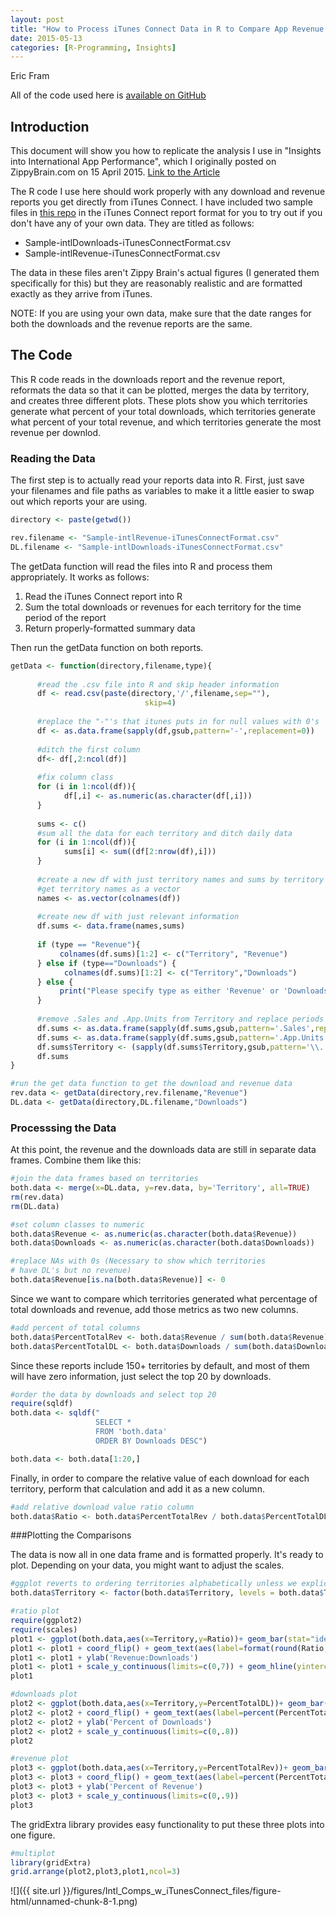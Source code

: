 ```yaml
---
layout: post
title: "How to Process iTunes Connect Data in R to Compare App Revenue and Downloads by Territory"
date: 2015-05-13
categories: [R-Programming, Insights]
---
```

Eric Fram  

All of the code used here is [available on GitHub](https://github.com/EricFram/App_Insights)

## Introduction

This document will show you how to replicate the analysis I use in "Insights into International App Performance", which I originally posted on ZippyBrain.com on 15 April 2015. [Link to the Article](http://zippybrain.com/2015/04/insights-into-international-app-performance/)

The R code I use here should work properly with any download and revenue reports you get directly from iTunes Connect. I have included two sample files in [this repo](https://github.com/EricFram/App_Insights/tree/master/Intl_Comps) in the iTunes Connect report format for you to try out if you don't have any of your own data. They are titled as follows:

- Sample-intlDownloads-iTunesConnectFormat.csv
- Sample-intlRevenue-iTunesConnectFormat.csv

The data in these files aren't Zippy Brain's actual figures (I generated them specifically for this) but they are reasonably realistic and are formatted exactly as they arrive from iTunes.

NOTE: If you are using your own data, make sure that the date ranges for both the downloads and the revenue reports are the same. 

## The Code

This R code reads in the downloads report and the revenue report, reformats the data so that it can be plotted, merges the data by territory, and creates three different plots. These plots show you which territories generate what percent of your total downloads, which territories generate what percent of your total revenue, and which territories generate the most revenue per downlod. 

### Reading the Data

The first step is to actually read your reports data into R. First, just save your filenames and file paths as variables to make it a little easier to swap out which reports your are using.


```r
directory <- paste(getwd())

rev.filename <- "Sample-intlRevenue-iTunesConnectFormat.csv"
DL.filename <- "Sample-intlDownloads-iTunesConnectFormat.csv"
```

The getData function will read the files into R and process them appropriately. It works as follows:
1. Read the iTunes Connect report into R
2. Sum the total downloads or revenues for each territory for the time period of the report
3. Return properly-formatted summary data

Then run the getData function on both reports.


```r
getData <- function(directory,filename,type){
      
      #read the .csv file into R and skip header information
      df <- read.csv(paste(directory,'/',filename,sep=""),
                              skip=4)
      
      #replace the "-"'s that itunes puts in for null values with 0's
      df <- as.data.frame(sapply(df,gsub,pattern='-',replacement=0))
      
      #ditch the first column
      df<- df[,2:ncol(df)]
      
      #fix column class
      for (i in 1:ncol(df)){
            df[,i] <- as.numeric(as.character(df[,i]))
      } 
      
      sums <- c()
      #sum all the data for each territory and ditch daily data
      for (i in 1:ncol(df)){       
            sums[i] <- sum((df[2:nrow(df),i]))       
      }
      
      #create a new df with just territory names and sums by territory
      #get territory names as a vector
      names <- as.vector(colnames(df))
      
      #create new df with just relevant information
      df.sums <- data.frame(names,sums)      
      
      if (type == "Revenue"){
           colnames(df.sums)[1:2] <- c("Territory", "Revenue")          
      } else if (type=="Downloads") {
            colnames(df.sums)[1:2] <- c("Territory","Downloads")
      } else {
           print("Please specify type as either 'Revenue' or 'Downloads'")  
      }
      
      #remove .Sales and .App.Units from Territory and replace periods with spaces
      df.sums <- as.data.frame(sapply(df.sums,gsub,pattern='.Sales',replacement=""))
      df.sums <- as.data.frame(sapply(df.sums,gsub,pattern='.App.Units',replacement=""))
      df.sums$Territory <- (sapply(df.sums$Territory,gsub,pattern='\\.',replacement=" "))
      df.sums
}

#run the get data function to get the download and revenue data
rev.data <- getData(directory,rev.filename,"Revenue")
DL.data <- getData(directory,DL.filename,"Downloads")
```

### Processsing the Data

At this point, the revenue and the downloads data are still in separate data frames. Combine them like this:


```r
#join the data frames based on territories
both.data <- merge(x=DL.data, y=rev.data, by='Territory', all=TRUE)
rm(rev.data)
rm(DL.data)

#set column classes to numeric
both.data$Revenue <- as.numeric(as.character(both.data$Revenue))
both.data$Downloads <- as.numeric(as.character(both.data$Downloads))

#replace NAs with 0s (Necessary to show which territories
# have DL's but no revenue)
both.data$Revenue[is.na(both.data$Revenue)] <- 0
```

Since we want to compare which territories generated what percentage of total downloads and revenue, add those metrics as two new columns.


```r
#add percent of total columns
both.data$PercentTotalRev <- both.data$Revenue / sum(both.data$Revenue)
both.data$PercentTotalDL <- both.data$Downloads / sum(both.data$Downloads)
```

Since these reports include 150+ territories by default, and most of them will have zero information, just select the top 20 by downloads.


```r
#order the data by downloads and select top 20
require(sqldf)
both.data <- sqldf("
                   SELECT *
                   FROM 'both.data'
                   ORDER BY Downloads DESC")

both.data <- both.data[1:20,]
```

Finally, in order to compare the relative value of each download for each territory, perform that calculation and add it as a new column.


```r
#add relative download value ratio column
both.data$Ratio <- both.data$PercentTotalRev / both.data$PercentTotalDL
```

###Plotting the Comparisons

The data is now all in one data frame and is formatted properly. It's ready to plot. Depending on your data, you might want to adjust the scales.


```r
#ggplot reverts to ordering territories alphabetically unless we explicitly set the order of the factors
both.data$Territory <- factor(both.data$Territory, levels = both.data$Territory[order(both.data$Downloads)])

#ratio plot
require(ggplot2)
require(scales)
plot1 <- ggplot(both.data,aes(x=Territory,y=Ratio))+ geom_bar(stat="identity",fill="#1D62F0")
plot1 <- plot1 + coord_flip() + geom_text(aes(label=format(round(Ratio,2),nsmall=2)),size=3,hjust=0)
plot1 <- plot1 + ylab('Revenue:Downloads')
plot1 <- plot1 + scale_y_continuous(limits=c(0,7)) + geom_hline(yintercept=1)
plot1

#downloads plot
plot2 <- ggplot(both.data,aes(x=Territory,y=PercentTotalDL))+ geom_bar(stat="identity",fill="#1D62F0")
plot2 <- plot2 + coord_flip() + geom_text(aes(label=percent(PercentTotalDL)),size=3,hjust=0)
plot2 <- plot2 + ylab('Percent of Downloads')
plot2 <- plot2 + scale_y_continuous(limits=c(0,.8)) 
plot2

#revenue plot
plot3 <- ggplot(both.data,aes(x=Territory,y=PercentTotalRev))+ geom_bar(stat="identity",fill="#1D62F0")
plot3 <- plot3 + coord_flip() + geom_text(aes(label=percent(PercentTotalRev)),size=3,hjust=0)
plot3 <- plot3 + ylab('Percent of Revenue')
plot3 <- plot3 + scale_y_continuous(limits=c(0,.9)) 
plot3
```

The gridExtra library provides easy functionality to put these three plots into one figure.


```r
#multiplot
library(gridExtra)
grid.arrange(plot2,plot3,plot1,ncol=3)
```

![]({{ site.url }}/figures/Intl_Comps_w_iTunesConnect_files/figure-html/unnamed-chunk-8-1.png) 
